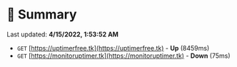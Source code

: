 # 📖 Summary
Last updated: **4/15/2022, 1:53:52 AM**

- `GET` [https://uptimerfree.tk](https://uptimerfree.tk) - **Up** (8459ms)
- `GET` [https://monitoruptimer.tk](https://monitoruptimer.tk) - **Down** (75ms)
